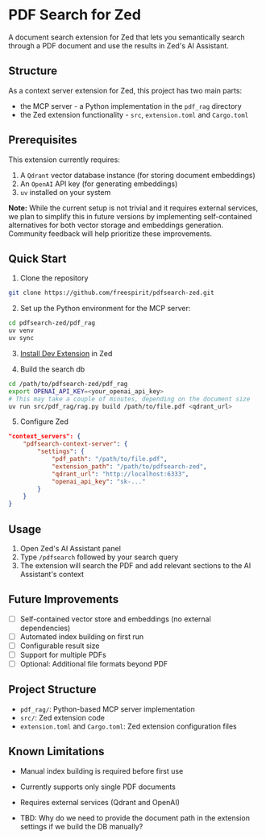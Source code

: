 # PDF Search for Zed

A document search extension for Zed that lets you semantically search through a
PDF document and use the results in Zed's AI Assistant.

## Structure

As a context server extension for Zed, this project has two main parts:

-   the MCP server - a Python implementation in the `pdf_rag` directory
-   the Zed extension functionality - `src`, `extension.toml` and `Cargo.toml`

## Prerequisites

This extension currently requires:

1. A `Qdrant` vector database instance (for storing document embeddings)
2. An `OpenAI` API key (for generating embeddings)
3. `uv` installed on your system

**Note:** While the current setup is not trivial and it requires external
services, we plan to simplify this in future versions by implementing
self-contained alternatives for both vector storage and embeddings generation.
Community feedback will help prioritize these improvements.

## Quick Start

1. Clone the repository

```bash
git clone https://github.com/freespirit/pdfsearch-zed.git
```

2. Set up the Python environment for the MCP server:

```bash
cd pdfsearch-zed/pdf_rag
uv venv
uv sync
```

3. [Install Dev Extension](https://zed.dev/docs/extensions/developing-extensions) in Zed

4. Build the search db

```bash
cd /path/to/pdfsearch-zed/pdf_rag
export OPENAI_API_KEY=<your_openai_api_key>
# This may take a couple of minutes, depending on the document size
uv run src/pdf_rag/rag.py build /path/to/file.pdf <qdrant_url>
```

5. Configure Zed

```json
"context_servers": {
    "pdfsearch-context-server": {
        "settings": {
            "pdf_path": "/path/to/file.pdf",
            "extension_path": "/path/to/pdfsearch-zed",
            "qdrant_url": "http://localhost:6333",
            "openai_api_key": "sk-..."
        }
    }
}
```

## Usage

1. Open Zed's AI Assistant panel
2. Type `/pdfsearch` followed by your search query
3. The extension will search the PDF and add relevant sections to the AI
   Assistant's context

## Future Improvements

-   [ ] Self-contained vector store and embeddings (no external dependencies)
-   [ ] Automated index building on first run
-   [ ] Configurable result size
-   [ ] Support for multiple PDFs
-   [ ] Optional: Additional file formats beyond PDF

## Project Structure

-   `pdf_rag/`: Python-based MCP server implementation
-   `src/`: Zed extension code
-   `extension.toml` and `Cargo.toml`: Zed extension configuration files

## Known Limitations

-   Manual index building is required before first use
-   Currently supports only single PDF documents
-   Requires external services (Qdrant and OpenAI)

-   TBD: Why do we need to provide the document path in the extension settings
    if we build the DB manually?

